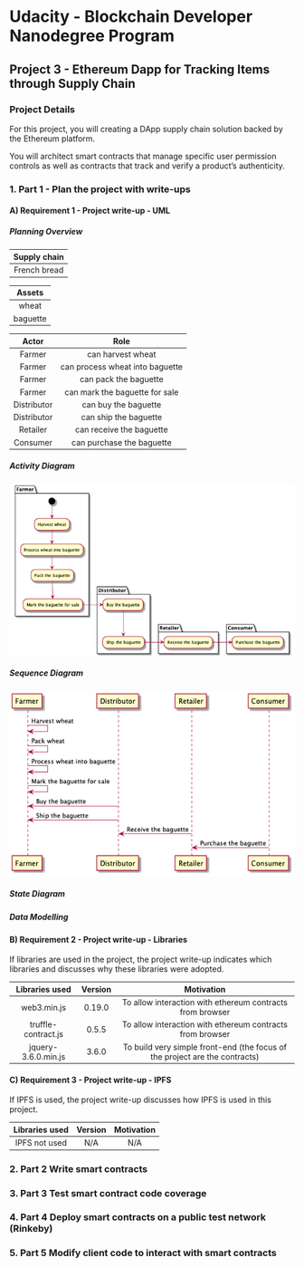 # Udacity - Blockchain Developer Nanodegree Program

## Project 3 - Ethereum Dapp for Tracking Items through Supply Chain

### Project Details

For this project, you will creating a DApp supply chain solution backed by the Ethereum platform.

You will architect smart contracts that manage specific user permission controls as well as contracts that track and
verify a product’s authenticity.

### 1. Part 1 - Plan the project with write-ups

#### A) Requirement 1 - Project write-up - UML

##### Planning Overview

| Supply chain |
|:---:|
|French bread|

| Assets |
|:---:|
|wheat|
|baguette|

| Actor | Role |
|:---:|:---:|
|Farmer|can harvest wheat|
|Farmer|can process wheat into baguette|
|Farmer|can pack the baguette|
|Farmer|can mark the baguette for sale|
|Distributor|can buy the baguette|
|Distributor|can ship the baguette|
|Retailer|can receive the baguette|
|Consumer|can purchase the baguette|

##### Activity Diagram

![baguette-activity-diagram](res/baguette-activity-diagram.png)

##### Sequence Diagram

![baguette-sequence-diagram](res/baguette-sequence-diagram.png)

##### State Diagram

##### Data Modelling

#### B) Requirement 2 - Project write-up - Libraries

If libraries are used in the project, the project write-up indicates which libraries and discusses why these libraries
were adopted.

| Libraries used | Version | Motivation |
|:---:|:---:|:---:|
|web3.min.js|0.19.0|To allow interaction with ethereum contracts from browser|
|truffle-contract.js|0.5.5|To allow interaction with ethereum contracts from browser|
|jquery-3.6.0.min.js|3.6.0|To build very simple front-end (the focus of the project are the contracts)|

#### C) Requirement 3 - Project write-up - IPFS

If IPFS is used, the project write-up discusses how IPFS is used in this project.

| Libraries used | Version | Motivation |
|:---:|:---:|:---:|
|IPFS not used|N/A|N/A|

### 2. Part 2	Write smart contracts

### 3. Part 3	Test smart contract code coverage

### 4. Part 4	Deploy smart contracts on a public test network (Rinkeby)

### 5. Part 5	Modify client code to interact with smart contracts
